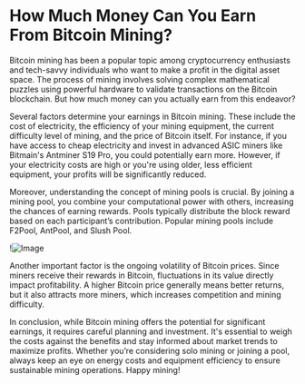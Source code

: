 # How Much Money Can You Earn From Bitcoin Mining?

Bitcoin mining has been a popular topic among cryptocurrency enthusiasts and tech-savvy individuals who want to make a profit in the digital asset space. The process of mining involves solving complex mathematical puzzles using powerful hardware to validate transactions on the Bitcoin blockchain. But how much money can you actually earn from this endeavor? 

Several factors determine your earnings in Bitcoin mining. These include the cost of electricity, the efficiency of your mining equipment, the current difficulty level of mining, and the price of Bitcoin itself. For instance, if you have access to cheap electricity and invest in advanced ASIC miners like Bitmain's Antminer S19 Pro, you could potentially earn more. However, if your electricity costs are high or you're using older, less efficient equipment, your profits will be significantly reduced.

Moreover, understanding the concept of mining pools is crucial. By joining a mining pool, you combine your computational power with others, increasing the chances of earning rewards. Pools typically distribute the block reward based on each participant’s contribution. Popular mining pools include F2Pool, AntPool, and Slush Pool.

!![Image](https://github.com/user-attachments/assets/b6e7b7a2-655e-4d44-8baa-20c566a3cb65)

Another important factor is the ongoing volatility of Bitcoin prices. Since miners receive their rewards in Bitcoin, fluctuations in its value directly impact profitability. A higher Bitcoin price generally means better returns, but it also attracts more miners, which increases competition and mining difficulty.

In conclusion, while Bitcoin mining offers the potential for significant earnings, it requires careful planning and investment. It's essential to weigh the costs against the benefits and stay informed about market trends to maximize profits. Whether you’re considering solo mining or joining a pool, always keep an eye on energy costs and equipment efficiency to ensure sustainable mining operations. Happy mining!